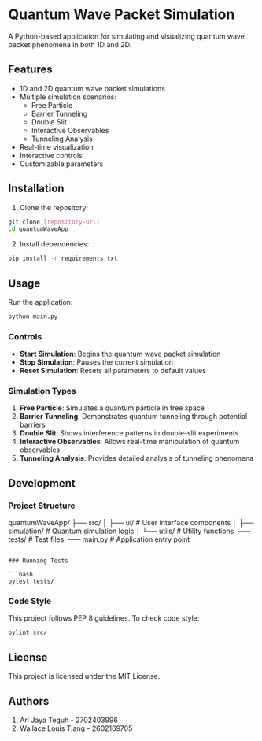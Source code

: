 # Quantum Wave Packet Simulation

A Python-based application for simulating and visualizing quantum wave packet phenomena in both 1D and 2D.

## Features

- 1D and 2D quantum wave packet simulations
- Multiple simulation scenarios:
  - Free Particle
  - Barrier Tunneling
  - Double Slit
  - Interactive Observables
  - Tunneling Analysis
- Real-time visualization
- Interactive controls
- Customizable parameters

## Installation

1. Clone the repository:
```bash
git clone [repository-url]
cd quantumWaveApp
```

2. Install dependencies:
```bash
pip install -r requirements.txt
```

## Usage

Run the application:
```bash
python main.py
```

### Controls

- **Start Simulation**: Begins the quantum wave packet simulation
- **Stop Simulation**: Pauses the current simulation
- **Reset Simulation**: Resets all parameters to default values

### Simulation Types

1. **Free Particle**: Simulates a quantum particle in free space
2. **Barrier Tunneling**: Demonstrates quantum tunneling through potential barriers
3. **Double Slit**: Shows interference patterns in double-slit experiments
4. **Interactive Observables**: Allows real-time manipulation of quantum observables
5. **Tunneling Analysis**: Provides detailed analysis of tunneling phenomena

## Development

### Project Structure
quantumWaveApp/
├── src/
│ ├── ui/ # User interface components
│ ├── simulation/ # Quantum simulation logic
│ └── utils/ # Utility functions
├── tests/ # Test files
└── main.py # Application entry point
```

### Running Tests

```bash
pytest tests/
```

### Code Style

This project follows PEP 8 guidelines. To check code style:

```bash
pylint src/
```

## License

This project is licensed under the MIT License.

## Authors

1. Ari Jaya Teguh - 2702403996
2. Wallace Louis Tjang - 2602169705
